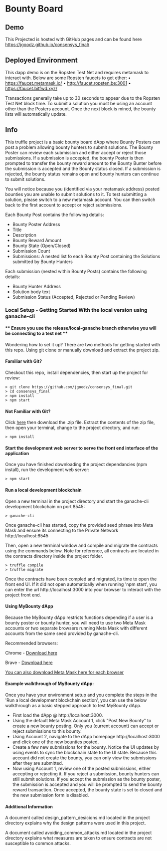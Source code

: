 # Bounty Board #

## Demo ##

This Projected is hosted with GitHub pages and can be found here https://jgoodz.github.io/consensys_final/


## Deployed Environment ##

This dapp demo is on the Ropsten Test Net and requires metamask to interact with. Below are some Ropsten faucets to get ether:
•	https://faucet.metamask.io/
•	http://faucet.ropsten.be:3001
•	https://faucet.bitfwd.xyz/

Transactions generally take up to 30 seconds to appear due to the Ropsten Test Net block time. To submit a solution you must be using an account other than the Posters account. Once the next block is mined, the bounty lists will automatically update. 


## Info ## 

This truffle project is a basic bounty board dApp where Bounty Posters can post a problem allowing bounty hunters to submit solutions. The Bounty Poster can review each submission and either accept or reject those submissions. If a submission is accepted, the bounty Poster is then prompted to transfer the bounty reward amount to the Bounty Bunter before the submission is accepted and the Bounty status closed. If a submission is rejected, the bounty status remains open and bounty hunters can continue to submit solutions. 

You will notice because you (identified via your metamask address) posted bounties you are unable to submit solutions to it. To test submitting a solution, please switch to a new metamask account. You can then switch back to the first account to accept or reject submissions.

Each Bounty Post contains the following details:

- Bounty Poster Address
- Title
- Description
- Bounty Reward Amount
- Bounty State (Open/Closed)
- Submission Count
- Submissions: A nested list fo each Bounty Post containing the Solutions submitted by Bounty Hunters

Each submission (nested within Bounty Posts) contains the following details:
- Bounty Hunter Address
- Solution body text
- Submission Status (Accepted, Rejected or Pending Review)


### Local Setup - Getting Started With the local version using ganache-cli

#### ** Ensure you use the release/local-ganache branch otherwise you will be connecting to a test net ** ####

Wondering how to set it up? There are two methods for getting started with this repo. Using git clone or manually download and extract the project zip.


#### Familiar with Git?
Checkout this repo, install dependencies, then start up the project for review:

```
> git clone https://github.com/jgoodz/consensys_final.git 
> cd consensys_final
> npm install
> npm start
```


#### Not Familiar with Git?
Click [here](https://github.com/jgoodz/consensys_final/archive/master.zip) then download the .zip file. Extract the contents of the zip file, then open your terminal, change to the project directory, and run:

```
> npm install
```


#### Start the development web server to serve the front end interface of the application
Once you have finished downloading the project dependancies (npm install), run the development web server:

```
> npm start
```


#### Run a local development blockchain 
Open a new terminal in the project directory and start the ganache-cli development blockchain on port 8545:

```
> ganache-cli
```

Once ganache-cli has started, copy the provided seed phrase into Meta Mask and ensure its connecting to the Private Network http://localhost:8545

Then, open a new terminal window and compile and migrate the contracts using the commands below. Note for reference, all contracts are located in the contracts directory inside the project folder.

```
> truffle compile
> truffle migrate
```

Once the contracts have been compled and migrated, its time to open the front end UI. If it did not open automatically when running 'npm start', you can enter the url http://localhost:3000 into your browser to interact with the project front end.


#### Using MyBounty dApp

Because the MyBounty dApp restricts functions depending if a user is a bounty poster or bounty hunter, you will need to use two Meta Mask accounts or two separate browsers running Meta Mask with different accounts from the same seed provided by ganache-cli. 

Recommended browsers:

Chrome - [Download here](https://www.google.ca/chrome/)

Brave - [Download here](https://brave.com/download/)

[You can also download Meta Mask here for each browser](https://metamask.io/)


#### Example walkthrough of MyBounty dApp:

Once you have your environment setup and you complete the steps in the 'Run a local development blockchain section', you can use the below walkthrough as a basic stepped approach to test MyBounty dApp.

- First load the dApp @ http://localhost:3000.
- Using the default Meta Mask Account 1, click "Post New Bounty" to create a new bounty posting. Only you (current account) can accept or reject submissions to this bounty.
- Using Account 2, navigate to the dApp homepage http://localhost:3000 and click one of the new bounties posted. 
- Create a few new submissions for the bounty. Notice the UI updates by using events to sync the blockchain state to the UI state. Because this account did not create the bounty, you can only view the submissions after they are submitted.
- Now using Account 1, review one of the posted submissions, either accepting or rejecting it. If you reject a submission, bounty hunters can still submit solutions. If you accept the submission as the bounty poster, the submission is accepted and you will be prompted to send the bounty reward transaction. Once accepted, the bounty state is set to closed and the new submission form is disabled.


#### Additional Information

A document called design_pattern_desicions.md located in the project directory explains why the design patterns were used in this project.

A document called avoiding_common_attacks.md located in the project directory explains what measures are taken to ensure contracts are not susceptible to common attacks.


